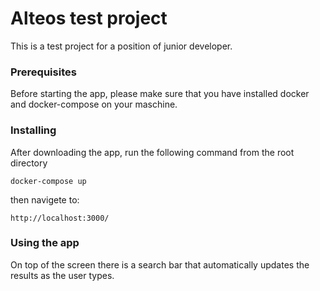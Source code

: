 # Alteos test project

This is a test project for a position of junior developer.

### Prerequisites

Before starting the app, please make sure that you have installed docker and docker-compose on your maschine. 

### Installing

After downloading the app, run the following command from the root directory 

```
docker-compose up
```

then navigete to:

```
http://localhost:3000/
```

### Using the app

On top of the screen there is a search bar that automatically updates the results as the user types.

